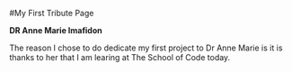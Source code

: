 
#My First Tribute Page  

**DR Anne Marie Imafidon**  

The reason I chose to do dedicate my first project to Dr Anne Marie is it is thanks to her that I am learing at The School of Code today.  
